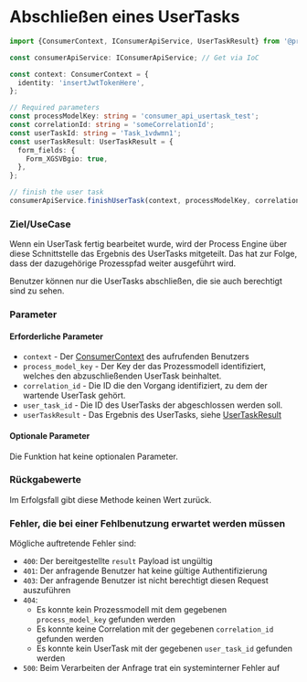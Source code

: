 # Abschließen eines UserTasks

```TypeScript
import {ConsumerContext, IConsumerApiService, UserTaskResult} from '@process-engine/consumer_api_contracts';

const consumerApiService: IConsumerApiService; // Get via IoC

const context: ConsumerContext = {
  identity: 'insertJwtTokenHere',
};

// Required parameters
const processModelKey: string = 'consumer_api_usertask_test';
const correlationId: string = 'someCorrelationId';
const userTaskId: string = 'Task_1vdwmn1';
const userTaskResult: UserTaskResult = {
  form_fields: {
    Form_XGSVBgio: true,
  },
};

// finish the user task
consumerApiService.finishUserTask(context, processModelKey, correlationId, userTaskId, userTaskResult);
```

### Ziel/UseCase

Wenn ein UserTask fertig bearbeitet wurde, wird der Process Engine über diese
Schnittstelle das Ergebnis des UserTasks mitgeteilt. Das hat zur Folge, dass
der dazugehörige Prozesspfad weiter ausgeführt wird.

Benutzer können nur die UserTasks abschließen, die sie auch berechtigt
sind zu sehen.

### Parameter

#### Erforderliche Parameter

* `context` - Der [ConsumerContext](./public_api.md#consumercontext) des aufrufenden Benutzers
* `process_model_key` - Der Key der das Prozessmodell identifiziert, welches
  den abzuschließenden UserTask beinhaltet.
* `correlation_id` - Die ID die den Vorgang identifiziert, zu dem der wartende
  UserTask gehört.
* `user_task_id` - Die ID des UserTasks der abgeschlossen werden soll.
* `userTaskResult` -  Das Ergebnis des UserTasks, siehe [UserTaskResult](./public_api.md#usertaskresult)

#### Optionale Parameter

Die Funktion hat keine optionalen Parameter.

### Rückgabewerte

Im Erfolgsfall gibt diese Methode keinen Wert zurück.

### Fehler, die bei einer Fehlbenutzung erwartet werden müssen

Mögliche auftretende Fehler sind:
- `400`: Der bereitgestellte `result` Payload ist ungültig
- `401`: Der anfragende Benutzer hat keine gültige Authentifizierung
- `403`: Der anfragende Benutzer ist nicht berechtigt diesen Request auszuführen
- `404`:
  - Es konnte kein Prozessmodell mit dem gegebenen `process_model_key`
    gefunden werden
  - Es konnte keine Correlation mit der gegebenen `correlation_id`
    gefunden werden
  - Es konnte kein UserTask mit der gegebenen `user_task_id`
    gefunden werden
- `500`: Beim Verarbeiten der Anfrage trat ein systeminterner Fehler auf
